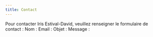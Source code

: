 ```yaml
---
title: Contact
---
```


Pour contacter Iris Estival-David, veuillez renseigner le formulaire de contact :
Nom :
Email :
Objet :
Message :